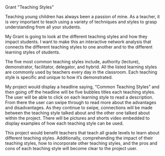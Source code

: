 Grant "Teaching Styles"

Teaching young children has always been a passion of mine. As a teacher, it is very important to teach using a variety of techniques and styles to grasp understanding from all your students.

My Grant is going to look at the different teaching styles and how they impact students. I want to make this an interactive network analysis that connects the different teaching styles to one another and to the different learning styles of students. 

The five most common teaching styles include, authority (lecture), demonstrator, facilitator, delegator, and hybrid. All the listed learning styles are commonly used by teachers every day in the classroom. Each teaching style is specific and unique to how it’s demonstrated.

My project would display a headline saying, “Common Teaching Styles” and then going off the headline will be five bubbles titles each teaching styles. The user will be able to click on each learning style to read a description. From there the user can swipe through to read more about the advantages and disadvantages. As they continue to swipe, connections will be made between the teaching style talked about and the other one talked about within the project. There will be pictures and shorts video embedded to display examples of how each teaching style can be used.
	
This project would benefit teachers that teach all grade levels to learn about different teaching styles. Additionally, comprehending the impact of their teaching styles, how to incorporate other teaching styles, and the pros and cons of each teaching style will become clear to the project user.
